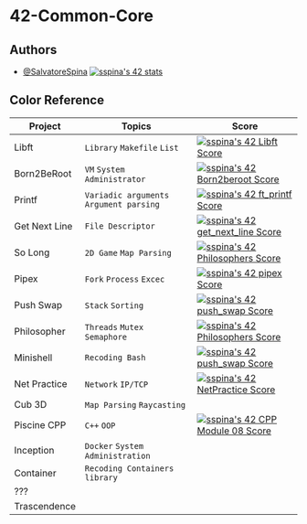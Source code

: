 # 42-Common-Core
## Authors

- [@SalvatoreSpina](https://www.github.com/SalvatoreSpina)
[![sspina's 42 stats](https://badge42.vercel.app/api/v2/cl23ko0z5001109lfcjoth6nf/stats?cursusId=21&coalitionId=116)](https://github.com/JaeSeoKim/badge42)

## Color Reference

| Project           | Topics         | Score                                 |
| ----------------- | ---------------|-------------------------------------- |
| Libft | `Library` `Makefile` `List` | [![sspina's 42 Libft Score](https://badge42.vercel.app/api/v2/cl23ko0z5001109lfcjoth6nf/project/2380267)](https://github.com/JaeSeoKim/badge42) |
| Born2BeRoot | `VM` `System Administrator` | [![sspina's 42 Born2beroot Score](https://badge42.vercel.app/api/v2/cl23ko0z5001109lfcjoth6nf/project/2394259)](https://github.com/JaeSeoKim/badge42) |
| Printf | `Variadic arguments` `Argument parsing` | [![sspina's 42 ft_printf Score](https://badge42.vercel.app/api/v2/cl23ko0z5001109lfcjoth6nf/project/2394261)](https://github.com/JaeSeoKim/badge42) |
| Get Next Line | `File Descriptor` | [![sspina's 42 get_next_line Score](https://badge42.vercel.app/api/v2/cl23ko0z5001109lfcjoth6nf/project/2394260)](https://github.com/JaeSeoKim/badge42) |
| So Long | `2D Game` `Map Parsing` | [![sspina's 42 Philosophers Score](https://badge42.vercel.app/api/v2/cl23ko0z5001109lfcjoth6nf/project/2458039)](https://github.com/JaeSeoKim/badge42) |
| Pipex | `Fork` `Process` `Excec` | [![sspina's 42 pipex Score](https://badge42.vercel.app/api/v2/cl23ko0z5001109lfcjoth6nf/project/2429335)](https://github.com/JaeSeoKim/badge42) |
| Push Swap | `Stack` `Sorting` | [![sspina's 42 push_swap Score](https://badge42.vercel.app/api/v2/cl23ko0z5001109lfcjoth6nf/project/2451518)](https://github.com/JaeSeoKim/badge42) |
| Philosopher | `Threads` `Mutex` `Semaphore` | [![sspina's 42 Philosophers Score](https://badge42.vercel.app/api/v2/cl23ko0z5001109lfcjoth6nf/project/2458039)](https://github.com/JaeSeoKim/badge42) |
| Minishell | `Recoding Bash` | [![sspina's 42 push_swap Score](https://badge42.vercel.app/api/v2/cl23ko0z5001109lfcjoth6nf/project/2451518)](https://github.com/JaeSeoKim/badge42) |
| Net Practice | `Network` `IP/TCP` | [![sspina's 42 NetPractice Score](https://badge42.vercel.app/api/v2/cl23ko0z5001109lfcjoth6nf/project/2558009)](https://github.com/JaeSeoKim/badge42) |
| Cub 3D | `Map Parsing` `Raycasting` | |
| Piscine CPP | `C++` `OOP` | [![sspina's 42 CPP Module 08 Score](https://badge42.vercel.app/api/v2/cl23ko0z5001109lfcjoth6nf/project/2563088)](https://github.com/JaeSeoKim/badge42) |
| Inception | `Docker` `System Administration` | |
| Container | `Recoding Containers library` | |
| ??? |  | |
| Trascendence |  | |
